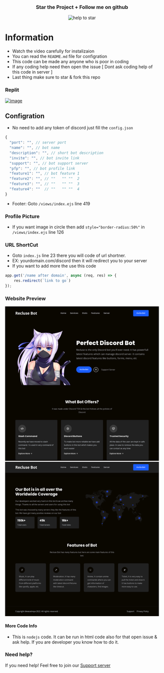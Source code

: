 <div align="center">
  <br>

  <h3> Star the Project + Follow me on github </h3>

 <img src="https://user-images.githubusercontent.com/74746579/168328818-6995ed8d-915d-4083-9279-3d94e1d150c5.png" alt="help to star">
 </div>
           

# Information

- Watch the video carefully for instalizaion
- You can read the `README.md` file for configration
- This code can be made any anyone who is poor in coding
- If any coding help need then open the issue [ Dont ask coding help of this code in server ]
- Last thing make sure to star & fork this repo


### Replit
[![image](https://camo.githubusercontent.com/807ef293459e367b2769d7b590e00f31e35d6b2e1c7bc4f570e37abbc3650f3c/68747470733a2f2f7265706c2e69742f62616467652f6769746875622f5a65726f446973636f72642f4769766561776179426f74)](https://repl.it/github/diwasatreya/DiscordBot-Website)

## Configration

- No need to add any token of discord just fill the `config.json`
```js
{
  "port": "", // server port
  "name": "", // bot name
  "description": "", // short bot description
  "invite": "", // bot invite link
  "support": "", // bot support server
  "pfp": "", // bot profile link
  "feature1": "", // bot feature 1
  "feature2": "", // ""   "" ""  2
  "feature3": "", // ""   "" ""  3
  "feature4": ""  // ""   "" ""  4
}
```
- Footer: Goto `/views/index.ejs` line 419

### Profile Picture
- If you want image in circle then add `style="border-radius:50%"` in `/views/index.ejs` line  126


### URL ShortCut
- Goto `index.js` line 23 there you will code of url shortner.
- EX: yourdomain.com/discord then it will redirect you to your server
- If you want to add more the use this code
```js
app.get('/name after domain', async (req, res) => {
    res.redirect(`link to go`)
});
```

### Website Preview

![image](image.png)
![image](image_2.png)


#### More Code Info
- This is `nodejs` code. It can be run in html code also for that open issue & ask help. If you are developer you know how to do it.

### Need help?
If you need help! Feel free to join our [Support server](https://aromaxdev.xyz/discord)
